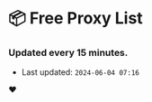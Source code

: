 # :package: Free Proxy List
### Updated every 15 minutes.

- Last updated: `2024-06-04 07:16`

:heart:
